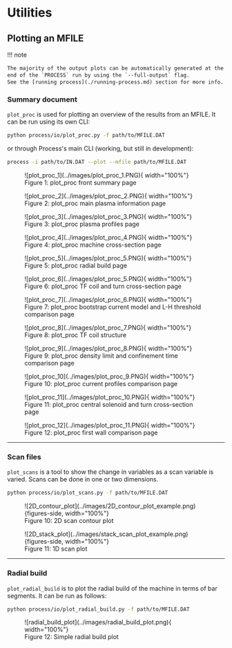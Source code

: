 # Utilities

## Plotting an MFILE

!!! note 

    The majority of the output plots can be automatically generated at the end of the `PROCESS` run by using the `--full-output` flag.
    See the [running process](./running-process.md) section for more info.

### Summary document

`plot_proc` is used for plotting an overview of the results from an MFILE. It can be run using its own CLI:

```bash
python process/io/plot_proc.py -f path/to/MFILE.DAT
```

or through Process's main CLI (working, but still in development):

```bash
process -i path/to/IN.DAT --plot --mfile path/to/MFILE.DAT
``` 
<figure markdown>
![plot_proc_1](../images/plot_proc_1.PNG){ width="100%"}
<figcaption>Figure 1: plot_proc front summary page </figcaption>
</figure>

<figure markdown>
![plot_proc_2](../images/plot_proc_2.PNG){ width="100%"}
<figcaption>Figure 2: plot_proc main plasma information page </figcaption>
</figure>

<figure markdown>
![plot_proc_3](../images/plot_proc_3.PNG){ width="100%"}
<figcaption>Figure 3: plot_proc plasma profiles page </figcaption>
</figure>

<figure markdown>
![plot_proc_4](../images/plot_proc_4.PNG){ width="100%"}
<figcaption>Figure 4: plot_proc machine cross-section page </figcaption>
</figure>

<figure markdown>
![plot_proc_5](../images/plot_proc_5.PNG){ width="100%"}
<figcaption>Figure 5: plot_proc radial build page </figcaption>
</figure>

<figure markdown>
![plot_proc_6](../images/plot_proc_5.PNG){ width="100%"}
<figcaption>Figure 6: plot_proc TF coil and turn cross-section page </figcaption>
</figure>

<figure markdown>
![plot_proc_7](../images/plot_proc_6.PNG){ width="100%"}
<figcaption>Figure 7: plot_proc bootstrap current model and L-H threshold comparison page </figcaption>
</figure>

<figure markdown>
![plot_proc_8](../images/plot_proc_7.PNG){ width="100%"}
<figcaption>Figure 8: plot_proc TF coil structure  </figcaption>
</figure>

<figure markdown>
![plot_proc_9](../images/plot_proc_8.PNG){ width="100%"}
<figcaption>Figure 9: plot_proc density limit and confinement time comparison page  </figcaption>
</figure>

<figure markdown>
![plot_proc_10](../images/plot_proc_9.PNG){ width="100%"}
<figcaption>Figure 10: plot_proc current profiles comparison page  </figcaption>
</figure>

<figure markdown>
![plot_proc_11](../images/plot_proc_10.PNG){ width="100%"}
<figcaption>Figure 11: plot_proc central solenoid and turn cross-section page  </figcaption>
</figure>

<figure markdown>
![plot_proc_12](../images/plot_proc_11.PNG){ width="100%"}
<figcaption>Figure 12: plot_proc first wall comparison page  </figcaption>
</figure>

----------------

### Scan files

`plot_scans` is a tool to show the change in variables as a scan variable is varied.
Scans can be done in one or two dimensions.

```bash
python process/io/plot_scans.py -f path/to/MFILE.DAT
```
<figure markdown>
![2D_contour_plot](../images/2D_contour_plot_example.png){figures-side, width="100%"}  
<figcaption>Figure 10: 2D scan contour plot </figcaption>
</figure>

<figure markdown>
![2D_stack_plot](../images/stack_scan_plot_example.png){figures-side, width="100%"}  
<figcaption>Figure 11: 1D scan plot </figcaption>
</figure>

----------------

### Radial build

`plot_radial_build` is to plot the radial build of the machine in terms of bar segments. It can be run as follows:

```bash
python process/io/plot_radial_build.py -f path/to/MFILE.DAT
```
<figure markdown>
![radial_build_plot](../images/radial_build_plot.png){ width="100%"}
<figcaption>Figure 12: Simple radial build plot </figcaption>
</figure>

